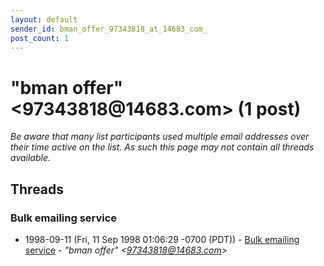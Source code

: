 ```yaml
---
layout: default
sender_id: bman_offer_97343818_at_14683_com_
post_count: 1
---
```


# "bman offer" <97343818<span>@</span>14683.com> (1 post)

_Be aware that many list participants used multiple email addresses over their time active on the list. As such this page may not contain all threads available._

## Threads

### Bulk emailing service
+ 1998-09-11 (Fri, 11 Sep 1998 01:06:29 -0700 (PDT)) - [Bulk emailing service](/archive/1998/09/5866ddadc6c497b17c629cc460943153c1a0120b3d46b8a152009412906ea179) - _"bman offer" \<97343818@14683.com\>_

